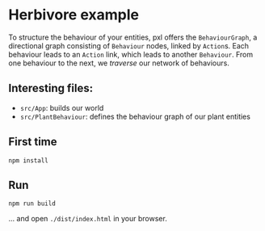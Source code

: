 # Herbivore example

To structure the behaviour of your entities, pxl offers the `BehaviourGraph`, a directional graph consisting of `Behaviour` nodes, linked by `Action`s. Each behaviour leads to an `Action` link, which leads to another `Behaviour`. From one behaviour to the next, we _traverse_ our network of behaviours.

## Interesting files:
- `src/App`: builds our world
- `src/PlantBehaviour`: defines the behaviour graph of our plant entities

## First time
```shell
npm install
```

## Run
```shell
npm run build
```

... and open `./dist/index.html` in your browser.
